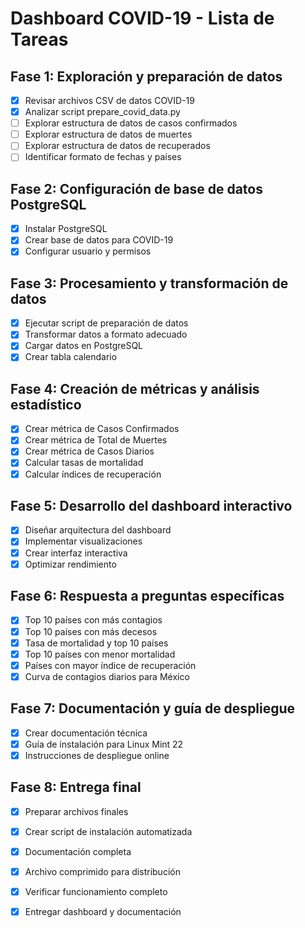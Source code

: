 # Dashboard COVID-19 - Lista de Tareas

## Fase 1: Exploración y preparación de datos
- [x] Revisar archivos CSV de datos COVID-19
- [x] Analizar script prepare_covid_data.py
- [ ] Explorar estructura de datos de casos confirmados
- [ ] Explorar estructura de datos de muertes
- [ ] Explorar estructura de datos de recuperados
- [ ] Identificar formato de fechas y países

## Fase 2: Configuración de base de datos PostgreSQL
- [x] Instalar PostgreSQL
- [x] Crear base de datos para COVID-19
- [x] Configurar usuario y permisos

## Fase 3: Procesamiento y transformación de datos
- [x] Ejecutar script de preparación de datos
- [x] Transformar datos a formato adecuado
- [x] Cargar datos en PostgreSQL
- [x] Crear tabla calendario

## Fase 4: Creación de métricas y análisis estadístico
- [x] Crear métrica de Casos Confirmados
- [x] Crear métrica de Total de Muertes
- [x] Crear métrica de Casos Diarios
- [x] Calcular tasas de mortalidad
- [x] Calcular índices de recuperación

## Fase 5: Desarrollo del dashboard interactivo
- [x] Diseñar arquitectura del dashboard
- [x] Implementar visualizaciones
- [x] Crear interfaz interactiva
- [x] Optimizar rendimiento

## Fase 6: Respuesta a preguntas específicas
- [x] Top 10 países con más contagios
- [x] Top 10 países con más decesos
- [x] Tasa de mortalidad y top 10 países
- [x] Top 10 países con menor mortalidad
- [x] Países con mayor índice de recuperación
- [x] Curva de contagios diarios para México

## Fase 7: Documentación y guía de despliegue
- [x] Crear documentación técnica
- [x] Guía de instalación para Linux Mint 22
- [x] Instrucciones de despliegue online

## Fase 8: Entrega final
- [x] Preparar archivos finales
- [x] Crear script de instalación automatizada
- [x] Documentación completa
- [x] Archivo comprimido para distribución
- [x] Verificar funcionamiento completo
- [x] Entregar dashboard y documentación

